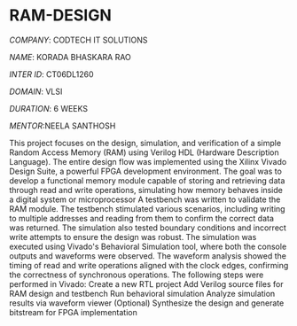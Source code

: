 # RAM-DESIGN

*COMPANY*: CODTECH IT SOLUTIONS

*NAME*: KORADA BHASKARA RAO

*INTER ID*: CT06DL1260

*DOMAIN*: VLSI

*DURATION*: 6 WEEKS

*MENTOR*:NEELA SANTHOSH

This project focuses on the design, simulation, and verification of a simple Random Access Memory (RAM) using Verilog HDL (Hardware Description Language). The entire design flow was implemented using the Xilinx Vivado Design Suite, a powerful FPGA development environment. The goal was to develop a functional memory module capable of storing and retrieving data through read and write operations, simulating how memory behaves inside a digital system or microprocessor A testbench was written to validate the RAM module. The testbench stimulated various scenarios, including writing to multiple addresses and reading from them to confirm the correct data was returned. The simulation also tested boundary conditions and incorrect write attempts to ensure the design was robust.
The simulation was executed using Vivado's Behavioral Simulation tool, where both the console outputs and waveforms were observed. The waveform analysis showed the timing of read and write operations aligned with the clock edges, confirming the correctness of synchronous operations.
The following steps were performed in Vivado:
Create a new RTL project
Add Verilog source files for RAM design and testbench
Run behavioral simulation
Analyze simulation results via waveform viewer
(Optional) Synthesize the design and generate bitstream for FPGA implementation
